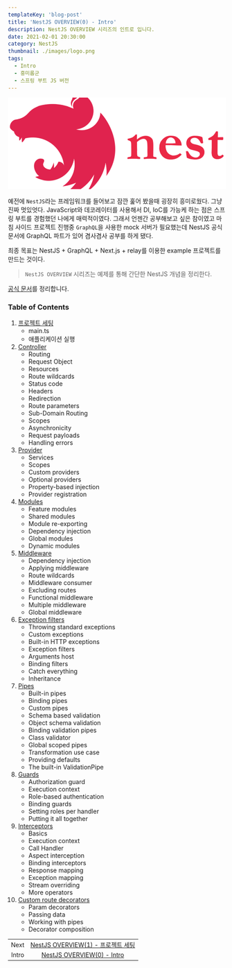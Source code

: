 ```yaml
---
templateKey: 'blog-post'
title: 'NestJS OVERVIEW(0) - Intro'
description: NestJS OVERVIEW 시리즈의 인트로 입니다.
date: 2021-02-01 20:30:00
category: NestJS
thumbnail: ./images/logo.png
tags:
  - Intro
  - 흥미롭군
  - 스프링 부트 JS 버전
---
```


![NestJS Logo](./images/logo.png)

예전에 `NestJS`라는 프레임워크를 들어보고 잠깐 훑어 봤을때 굉장히 흥미로웠다. 그냥 진짜 멋있엇다. JavaScript와 데코레이터를 사용해서 DI, IoC를 가능케 하는 점은 스프링 부트를 경험했던 나에게 매력적이였다. 그래서 언젠간 공부해보고 싶은 참이였고 마침 사이드 프로젝트 진행중 `GraphQL`을 사용한 mock 서버가 필요했는데 NestJS 공식 문서에 GraphQL 파트가 있어 겸사겸사 공부를 하게 됐다.

최종 목표는 NestJS + GraphQL + Next.js + relay를 이용한 example 프로젝트를 만드는 것이다.

> `NestJS OVERVIEW` 시리즈는 예제를 통해 간단한 NestJS 개념을 정리한다.

[공식 문서](https://docs.nestjs.com/first-steps)를 정리합니다.

### Table of Contents

1. [프로젝트 세팅](https://uchanlee.dev/NestJS/overview/1)
   - main.ts
   - 애플리케이션 실행
2. [Controller](https://uchanlee.dev/NestJS/overview/2)
   - Routing
   - Request Object
   - Resources
   - Route wildcards
   - Status code
   - Headers
   - Redirection
   - Route parameters
   - Sub-Domain Routing
   - Scopes
   - Asynchronicity
   - Request payloads
   - Handling errors
3. [Provider](https://uchanlee.dev/NestJS/overview/3)
   - Services
   - Scopes
   - Custom providers
   - Optional providers
   - Property-based injection
   - Provider registration
4. [Modules](#https://uchanlee.dev/NestJS/overview/4)
   - Feature modules
   - Shared modules
   - Module re-exporting
   - Dependency injection
   - Global modules
   - Dynamic modules
5. [Middleware](https://uchanlee.dev/NestJS/overview/5)
   - Dependency injection
   - Applying middleware
   - Route wildcards
   - Middleware consumer
   - Excluding routes
   - Functional middleware
   - Multiple middleware
   - Global middleware
6. [Exception filters](https://uchanlee.dev/NestJS/overview/6)
   - Throwing standard exceptions
   - Custom exceptions
   - Built-in HTTP exceptions
   - Exception filters
   - Arguments host
   - Binding filters
   - Catch everything
   - Inheritance
7. [Pipes](https://uchanlee.dev/NestJS/overview/7)
   - Built-in pipes
   - Binding pipes
   - Custom pipes
   - Schema based validation
   - Object schema validation
   - Binding validation pipes
   - Class validator
   - Global scoped pipes
   - Transformation use case
   - Providing defaults
   - The built-in ValidationPipe
8. [Guards](https://uchanlee.dev/NestJS/overview/8)
   - Authorization guard
   - Execution context
   - Role-based authentication
   - Binding guards
   - Setting roles per handler
   - Putting it all together
9. [Interceptors](https://uchanlee.dev/NestJS/overview/9)
   - Basics
   - Execution context
   - Call Handler
   - Aspect interception
   - Binding interceptors
   - Response mapping
   - Exception mapping
   - Stream overriding
   - More operators
9. [Custom route decorators](https://uchanlee.dev/NestJS/overview/10)
   - Param decorators
   - Passing data
   - Working with pipes
   - Decorator composition

|       |                                                                              |
| :---: | :--------------------------------------------------------------------------: |
| Next  | [NestJS OVERVIEW(1) - 프로젝트 세팅](https://uchanlee.dev/NestJS/overview/1) |
| Intro |     [NestJS OVERVIEW(0) - Intro](https://uchanlee.dev/NestJS/overview/0)     |

